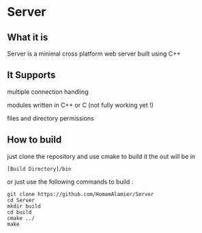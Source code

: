 # Server
## What it is
Server is a minimal cross platform web server built using C++

## It Supports
multiple connection handling

modules written in C++ or C (not fully working yet !)

files and directory permissions

## How to build
just clone the repository and use cmake to build it
the out will be in 
```
[Build Directory]/bin
```

or just use the following commands to build :
```
git clone https://github.com/HomamAlamier/Server
cd Server
mkdir build
cd build
cmake ../
make
```
